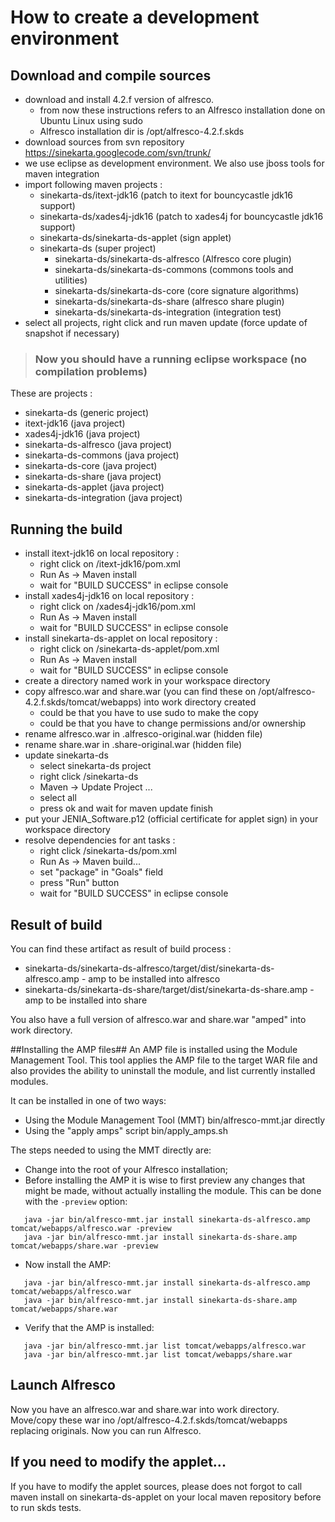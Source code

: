 # How to create a development environment #

## Download and compile sources ##

  * download and install 4.2.f version of alfresco.
    * from now these instructions refers to an Alfresco installation done on Ubuntu Linux using sudo
    * Alfresco installation dir is  /opt/alfresco-4.2.f.skds
  * download sources from svn repository https://sinekarta.googlecode.com/svn/trunk/
  * we use eclipse as development environment. We also use jboss tools for maven integration
  * import following maven projects :
    * sinekarta-ds/itext-jdk16 (patch to itext for bouncycastle jdk16 support)
    * sinekarta-ds/xades4j-jdk16 (patch to xades4j for bouncycastle jdk16 support)
    * sinekarta-ds/sinekarta-ds-applet (sign applet)
    * sinekarta-ds (super project)
      * sinekarta-ds/sinekarta-ds-alfresco (Alfresco core plugin)
      * sinekarta-ds/sinekarta-ds-commons (commons tools and utilities)
      * sinekarta-ds/sinekarta-ds-core (core signature algorithms)
      * sinekarta-ds/sinekarta-ds-share (alfresco share plugin)
      * sinekarta-ds/sinekarta-ds-integration (integration test)
  * select all projects, right click and run maven update (force update of snapshot if necessary)

> ### Now you should have a running eclipse workspace (no compilation problems) ###

These are projects :
  * sinekarta-ds (generic project)
  * itext-jdk16 (java project)
  * xades4j-jdk16 (java project)
  * sinekarta-ds-alfresco (java project)
  * sinekarta-ds-commons (java project)
  * sinekarta-ds-core (java project)
  * sinekarta-ds-share (java project)
  * sinekarta-ds-applet (java project)
  * sinekarta-ds-integration (java project)

## Running the build ##

  * install itext-jdk16 on local repository :
    * right click on /itext-jdk16/pom.xml
    * Run As -> Maven install
    * wait for "BUILD SUCCESS" in eclipse console
  * install xades4j-jdk16 on local repository :
    * right click on /xades4j-jdk16/pom.xml
    * Run As -> Maven install
    * wait for "BUILD SUCCESS" in eclipse console
  * install sinekarta-ds-applet on local repository :
    * right click on /sinekarta-ds-applet/pom.xml
    * Run As -> Maven install
    * wait for "BUILD SUCCESS" in eclipse console
  * create a directory named work in your workspace directory
  * copy alfresco.war and share.war (you can find these on /opt/alfresco-4.2.f.skds/tomcat/webapps) into work directory created
    * could be that you have to use sudo to make the copy
    * could be that you have to change permissions and/or ownership
  * rename alfresco.war in .alfresco-original.war (hidden file)
  * rename share.war in .share-original.war (hidden file)
  * update sinekarta-ds
    * select sinekarta-ds project
    * right click /sinekarta-ds
    * Maven -> Update Project ...
    * select all
    * press ok and wait for  maven update finish
  * put your JENIA\_Software.p12 (official certificate for applet sign) in your workspace directory
  * resolve dependencies for ant tasks :
    * right click /sinekarta-ds/pom.xml
    * Run As -> Maven build...
    * set "package" in "Goals" field
    * press "Run" button
    * wait for "BUILD SUCCESS" in eclipse console

## Result of build ##

You can find these artifact as result of build process :
  * sinekarta-ds/sinekarta-ds-alfresco/target/dist/sinekarta-ds-alfresco.amp - amp to be installed into alfresco
  * sinekarta-ds/sinekarta-ds-share/target/dist/sinekarta-ds-share.amp - amp to be installed into share

You also have a full version of alfresco.war and share.war "amped" into work directory.

##Installing the AMP files##
An AMP file is installed using the Module Management Tool. This tool applies the AMP file to the target WAR file and also provides the ability to uninstall the module, and list currently installed modules.

It can be installed in one of two ways:
 * Using the Module Management Tool (MMT) bin/alfresco-mmt.jar directly
 * Using the "apply amps" script bin/apply_amps.sh

The steps needed to using the MMT directly are:
 *  Change into the root of your Alfresco installation;
 *  Before installing the AMP it is wise to first preview any changes that might be made, without actually installing the module. This can be done with the `-preview` option:
```
   java -jar bin/alfresco-mmt.jar install sinekarta-ds-alfresco.amp tomcat/webapps/alfresco.war -preview
   java -jar bin/alfresco-mmt.jar install sinekarta-ds-share.amp tomcat/webapps/share.war -preview
```
 * Now install the AMP:
```
   java -jar bin/alfresco-mmt.jar install sinekarta-ds-alfresco.amp tomcat/webapps/alfresco.war
   java -jar bin/alfresco-mmt.jar install sinekarta-ds-share.amp tomcat/webapps/share.war
```
 * Verify that the AMP is installed:
```
   java -jar bin/alfresco-mmt.jar list tomcat/webapps/alfresco.war
   java -jar bin/alfresco-mmt.jar list tomcat/webapps/share.war
```

## Launch Alfresco ##

Now you have an alfresco.war and share.war into work directory.
Move/copy these war ino /opt/alfresco-4.2.f.skds/tomcat/webapps replacing originals.
Now you can run Alfresco.

## If you need to modify the applet... ##

If you have to modify the applet sources, please does not forgot to call maven install on sinekarta-ds-applet on your local maven repository before to run skds tests.
